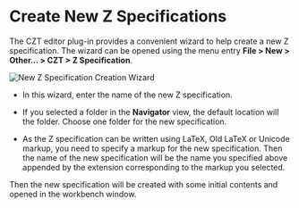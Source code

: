 # Create New Z Specifications

The CZT editor plug-in provides a convenient wizard to help create a new Z specification.
The wizard can be opened using the menu entry
**File > New > Other... > CZT > Z Specification**.

![New Z Specification Creation Wizard](../images/wizard_spec.png)

-   In this wizard, enter the name of the new Z specification.

-   If you selected a folder in the **Navigator** view, the default location will the folder.
    Choose one folder for the new specification.

-   As the Z specification can be written using LaTeX, Old LaTeX or Unicode markup, you need to
    specify a markup for the new specification. Then the name of the new specification will be the
    name you specified above appended by the extension corresponding to the markup you selected.

Then the new specification will be created with some initial contents and opened in the workbench
window.
